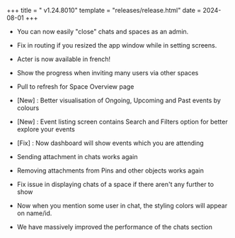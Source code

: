 +++
title = " v1.24.8010"
template = "releases/release.html"
date = 2024-08-01
+++

- You can now easily "close" chats and spaces as an admin.

- Fix in routing if you resized the app window while in setting screens.

- Acter is now available in french!


- Show the progress when inviting many users via other spaces
- Pull to refresh for Space Overview page

- [New] : Better visualisation of Ongoing, Upcoming and Past events by colours
- [New] : Event listing screen contains Search and Filters option for better explore your events
- [Fix] : Now dashboard will show events which you are attending
- Sending attachment in chats works again
- Removing attachments from Pins and other objects works again

- Fix issue in displaying chats of a space if there aren't any further to show

- Now when you mention some user in chat, the styling colors will appear on name/id.

- We have massively improved the performance of the chats section


